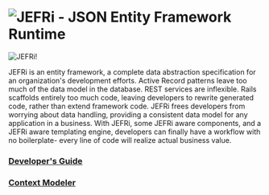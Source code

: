 # ![JEFRi - JSON Entity Framework Runtime](https://github.com/JEFRi/JEFRi/raw/master/jefri_logo.png)

![JEFRi!](https://cdn.rawgit.com/JEFRi/JEFRi/master/JEFRi.svg)

JEFRi is an entity framework, a complete data abstraction specification for an organization's development efforts. Active Record patterns leave too much of the data model in the database. REST services are inflexible. Rails scaffolds entirely too much code, leaving developers to rewrite generated code, rather than extend framework code. JEFRi frees developers from worrying about data handling, providing a consistent data model for any application in a business. With JEFRi, some JEFRi aware components, and a JEFRi aware templating engine, developers can finally have a workflow with no boilerplate- every line of code will realize actual business value.

### [Developer's Guide](https://github.com/JEFRi/JEFRi/wiki)
### [Context Modeler](https://github.com/JEFRi/modeler)
